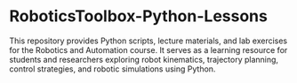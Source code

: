 # RoboticsToolbox-Python-Lessons
This repository provides Python scripts, lecture materials, and lab exercises for the Robotics and Automation course. It serves as a learning resource for students and researchers exploring robot kinematics, trajectory planning, control strategies, and robotic simulations using Python.

